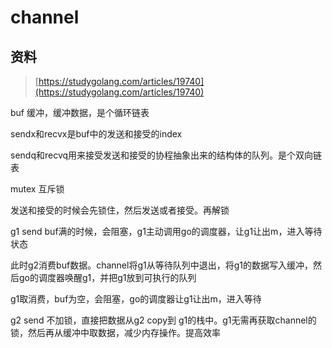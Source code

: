 # channel

## 资料

> [https://studygolang.com/articles/19740](https://studygolang.com/articles/19740)

buf 缓冲，缓冲数据，是个循环链表

sendx和recvx是buf中的发送和接受的index

sendq和recvq用来接受发送和接受的协程抽象出来的结构体的队列。是个双向链表

mutex 互斥锁

发送和接受的时候会先锁住，然后发送或者接受。再解锁

g1  send buf满的时候，会阻塞，g1主动调用go的调度器，让g1让出m，进入等待状态

此时g2消费buf数据。channel将g1从等待队列中退出，将g1的数据写入缓冲，然后go的调度器唤醒g1，并把g1放到可执行的队列

g1取消费，buf为空，会阻塞，go的调度器让g1让出m，进入等待

g2 send  不加锁，直接把数据从g2  copy到 g1的栈中。g1无需再获取channel的锁，然后再从缓冲中取数据，减少内存操作。提高效率

